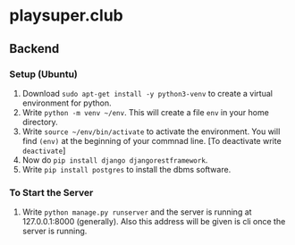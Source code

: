 # playsuper.club

## Backend

  ### Setup (Ubuntu)
  
   1. Download `sudo apt-get install -y python3-venv` to create a virtual environment for python.
   2. Write `python -m venv ~/env`. This will create a file `env` in your home directory.
   3. Write `source ~/env/bin/activate` to activate the environment. You will find `(env)` at the beginning of your commnad line. [To deactivate write `deactivate`]
   4. Now do `pip install django djangorestframework`.
   5. Write `pip install postgres` to install the dbms software.

  ### To Start the Server
  
  1. Write `python manage.py runserver` and the server is running at 127.0.0.1:8000 (generally). Also this address will be given is cli once the server is running.
